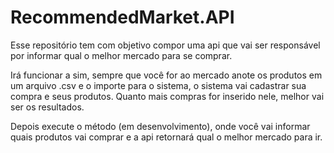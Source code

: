 # RecommendedMarket.API
Esse repositório tem com objetivo compor uma api que vai ser responsável por informar qual o melhor mercado para se comprar.

Irá funcionar a sim, sempre que você for ao mercado anote os produtos em um arquivo .csv e o importe para o sistema, o sistema vai cadastrar sua compra e seus produtos. Quanto mais compras for inserido nele, melhor vai ser os resultados.

Depois execute o método (em desenvolvimento), onde você vai informar quais produtos vai comprar e a api retornará qual o melhor mercado para ir.
